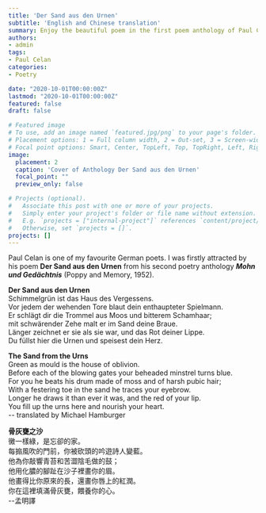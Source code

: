 ```yaml
---
title: 'Der Sand aus den Urnen'
subtitle: 'English and Chinese translation'
summary: Enjoy the beautiful poem in the first poem anthology of Paul Celan
authors:
- admin
tags:
- Paul Celan
categories:
- Poetry

date: "2020-10-01T00:00:00Z"
lastmod: "2020-10-01T00:00:00Z"
featured: false
draft: false

# Featured image
# To use, add an image named `featured.jpg/png` to your page's folder.
# Placement options: 1 = Full column width, 2 = Out-set, 3 = Screen-width
# Focal point options: Smart, Center, TopLeft, Top, TopRight, Left, Right, BottomLeft, Bottom, BottomRight
image:
  placement: 2
  caption: 'Cover of Anthology Der Sand aus den Urnen'
  focal_point: ""
  preview_only: false

# Projects (optional).
#   Associate this post with one or more of your projects.
#   Simply enter your project's folder or file name without extension.
#   E.g. `projects = ["internal-project"]` references `content/project/deep-learning/index.md`.
#   Otherwise, set `projects = []`.
projects: []
---
```

Paul Celan is one of my favourite German poets. I was firstly attracted by his poem **Der Sand aus den Urnen** from his second poetry anthology ***Mohn und Gedächtnis*** (Poppy and Memory, 1952).

**Der Sand aus den Urnen**                                                  
Schimmelgrün ist das Haus des Vergessens.                                
Vor jedem der wehenden Tore blaut dein enthaupteter Spielmann.              
Er schlägt dir die Trommel aus Moos und bitterem Schamhaar;  
mit schwärender Zehe malt er im Sand deine Braue.  
Länger zeichnet er sie als sie war, und das Rot deiner Lippe.  
Du füllst hier die Urnen und speisest dein Herz.  

**The Sand from the Urns**  
Green as mould is the house of oblivion.     
Before each of the blowing gates your beheaded minstrel turns blue.  
For you he beats his drum made of moss and of harsh pubic hair;   
With a festering toe in the sand he traces your eyebrow.   
Longer he draws it than ever it was, and the red of your lip.  
You fill up the urns here and nourish your heart.  
-- translated by Michael Hamburger  

**骨灰甕之沙**   
黴一樣綠，是忘卻的家。  
每搧風吹的門前，你被砍頭的吟遊詩人變藍。  
他為你敲響青苔和苦澀陰毛做的鼓；  
他用化膿的腳趾在沙子裡畫你的眉。  
他畫得比你原來的長，還畫你唇上的紅潤。  
你在這裡填滿骨灰甕，餵養你的心。  
--孟明譯  